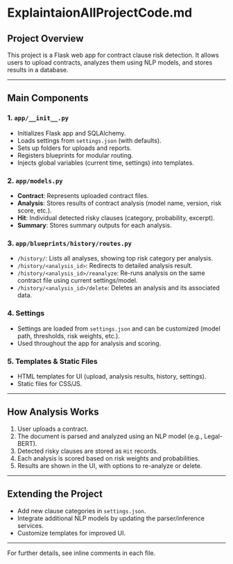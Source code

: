 # ExplaintaionAllProjectCode.md

## Project Overview

This project is a Flask web app for contract clause risk detection. It allows users to upload contracts, analyzes them using NLP models, and stores results in a database.

---

## Main Components

### 1. `app/__init__.py`
- Initializes Flask app and SQLAlchemy.
- Loads settings from `settings.json` (with defaults).
- Sets up folders for uploads and reports.
- Registers blueprints for modular routing.
- Injects global variables (current time, settings) into templates.

### 2. `app/models.py`
- **Contract**: Represents uploaded contract files.
- **Analysis**: Stores results of contract analysis (model name, version, risk score, etc.).
- **Hit**: Individual detected risky clauses (category, probability, excerpt).
- **Summary**: Stores summary outputs for each analysis.

### 3. `app/blueprints/history/routes.py`
- `/history/`: Lists all analyses, showing top risk category per analysis.
- `/history/<analysis_id>`: Redirects to detailed analysis result.
- `/history/<analysis_id>/reanalyze`: Re-runs analysis on the same contract file using current settings/model.
- `/history/<analysis_id>/delete`: Deletes an analysis and its associated data.

### 4. Settings
- Settings are loaded from `settings.json` and can be customized (model path, thresholds, risk weights, etc.).
- Used throughout the app for analysis and scoring.

### 5. Templates & Static Files
- HTML templates for UI (upload, analysis results, history, settings).
- Static files for CSS/JS.

---

## How Analysis Works

1. User uploads a contract.
2. The document is parsed and analyzed using an NLP model (e.g., Legal-BERT).
3. Detected risky clauses are stored as `Hit` records.
4. Each analysis is scored based on risk weights and probabilities.
5. Results are shown in the UI, with options to re-analyze or delete.

---

## Extending the Project

- Add new clause categories in `settings.json`.
- Integrate additional NLP models by updating the parser/inference services.
- Customize templates for improved UI.

---

For further details, see inline comments in each file.